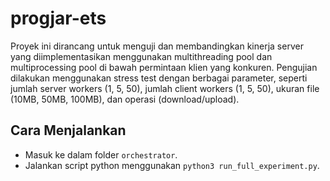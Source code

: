 # progjar-ets
Proyek ini dirancang untuk menguji dan membandingkan kinerja server yang diimplementasikan menggunakan multithreading pool dan multiprocessing pool di bawah permintaan klien yang konkuren. Pengujian dilakukan menggunakan stress test dengan berbagai parameter, seperti jumlah server workers (1, 5, 50), jumlah client workers (1, 5, 50), ukuran file (10MB, 50MB, 100MB), dan operasi (download/upload).



## Cara Menjalankan

- Masuk ke dalam folder `orchestrator`.
- Jalankan script python menggunakan `python3 run_full_experiment.py`.
